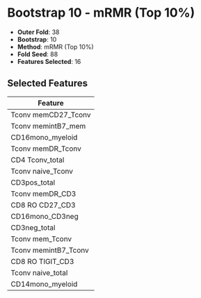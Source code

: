 # Bootstrap 10 - mRMR (Top 10%)

- **Outer Fold**: 38
- **Bootstrap**: 10
- **Method**: mRMR (Top 10%)
- **Fold Seed**: 88
- **Features Selected**: 16

## Selected Features

| Feature |
|---------|
| Tconv memCD27_Tconv |
| Tconv memintB7_mem |
| CD16mono_myeloid |
| Tconv memDR_Tconv |
| CD4 Tconv_total |
| Tconv naive_Tconv |
| CD3pos_total |
| Tconv memDR_CD3 |
| CD8 RO CD27_CD3 |
| CD16mono_CD3neg |
| CD3neg_total |
| Tconv mem_Tconv |
| Tconv memintB7_Tconv |
| CD8 RO TIGIT_CD3 |
| Tconv naive_total |
| CD14mono_myeloid |
